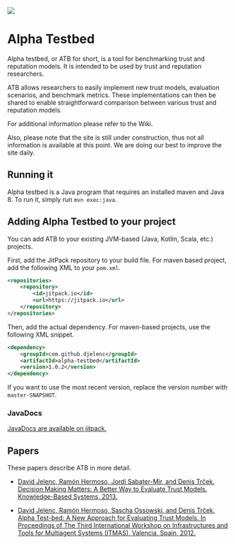 [![](https://jitpack.io/v/djelenc/alpha-testbed.svg)](https://jitpack.io/#djelenc/alpha-testbed)

# Alpha Testbed

Alpha testbed, or ATB for short, is a tool for benchmarking trust and reputation models. It is intended to be used by trust and reputation researchers.

ATB allows researchers to easily implement new trust models, evaluation scenarios, and benchmark metrics. These implementations can then be shared to enable straightforward comparison between various trust and reputation models.

For additional information please refer to the Wiki.

Also, please note that the site is still under construction, thus not all information is available at this point. We are doing our best to improve the site daily.

## Running it

Alpha testbed is a Java program that requires an installed maven and Java 8. To run it, simply run `mvn exec:java`. 

## Adding Alpha Testbed to your project

You can add ATB to your existing JVM-based (Java, Kotlin, Scala, etc.) projects.

First, add the JitPack repository to your build file. For maven based project,  add the following XML to your `pom.xml`.
```xml
<repositories>
	<repository>
	    <id>jitpack.io</id>
	    <url>https://jitpack.io</url>
	</repository>
</repositories>
```
Then, add the actual dependency. For maven-based projects, use the following XML snippet.
```xml
<dependency>
	<groupId>com.github.djelenc</groupId>
	<artifactId>alpha-testbed</artifactId>
	<version>1.0.2</version>
</dependency>
```
If you want to use the most recent version, replace the version number with `master-SNAPSHOT`.

### JavaDocs

[JavaDocs are available on jitpack.](https://jitpack.io/com/github/djelenc/alpha-testbed/v1.0.0/javadoc/index.html)

## Papers

These papers describe ATB in more detail.

* [David Jelenc, Ramón Hermoso, Jordi Sabater-Mir, and Denis Trček. Decision Making Matters: A Better Way to Evaluate Trust Models. Knowledge-Based Systems, 2013.](http://www.sciencedirect.com/science/article/pii/S0950705113002189)

* [David Jelenc, Ramón Hermoso, Sascha Ossowski, and Denis Trček. Alpha Test-bed: A New Approach for Evaluating Trust Models. In Proceedings of The Third International Workshop on Infrastructures and Tools for Multiagent Systems (ITMAS), Valencia, Spain, 2012.](http://riunet.upv.es/bitstream/handle/10251/16889/ITMAS%202012%20.pdf?...#page=57)
